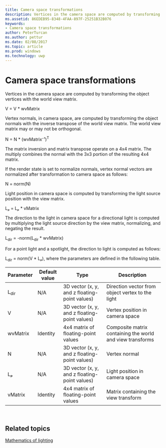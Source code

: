 ---title: Camera space transformationsdescription: Vertices in the camera space are computed by transforming the object vertices with the world view matrix.ms.assetid: 86EDEB95-8348-4FAA-897F-25251B32B076keywords:- Camera space transformationsauthor: PeterTurcanms.author: petturms.date: 02/08/2017ms.topic: articlems.prod: windowsms.technology: uwp---# Camera space transformationsVertices in the camera space are computed by transforming the object vertices with the world view matrix.V = V \* wvMatrixVertex normals, in camera space, are computed by transforming the object normals with the inverse transpose of the world view matrix. The world view matrix may or may not be orthogonal.N = N \* (wvMatrix⁻¹)<sup>T</sup>The matrix inversion and matrix transpose operate on a 4x4 matrix. The multiply combines the normal with the 3x3 portion of the resulting 4x4 matrix.If the render state is set to normalize normals, vertex normal vectors are normalized after transformation to camera space as follows:N = norm(N)Light position in camera space is computed by transforming the light source position with the view matrix.Lₚ = Lₚ \* vMatrixThe direction to the light in camera space for a directional light is computed by multiplying the light source direction by the view matrix, normalizing, and negating the result.L<sub>dir</sub> = -norm(L<sub>dir</sub> \* wvMatrix)For a point light and a spotlight, the direction to light is computed as follows:L<sub>dir</sub> = norm(V \* Lₚ), where the parameters are defined in the following table.| Parameter       | Default value | Type                                          | Description                                               ||-----------------|---------------|-----------------------------------------------|-----------------------------------------------------------|| L<sub>dir</sub> | N/A           | 3D vector (x, y, and z floating-point values) | Direction vector from object vertex to the light          || V               | N/A           | 3D vector (x, y, and z floating-point values) | Vertex position in camera space                           || wvMatrix        | Identity      | 4x4 matrix of floating-point values           | Composite matrix containing the world and view transforms || N               | N/A           | 3D vector (x, y, and z floating-point values) | Vertex normal                                             || Lₚ              | N/A           | 3D vector (x, y, and z floating-point values) | Light position in camera space                            || vMatrix         | Identity      | 4x4 matrix of floating-point values           | Matrix containing the view transform                      | ## <span id="related-topics"></span>Related topics[Mathematics of lighting](mathematics-of-lighting.md)  